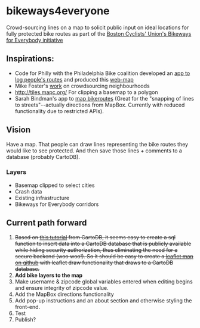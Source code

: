 # bikeways4everyone
Crowd-sourcing lines on a map to solicit public input on ideal locations for fully protected bike routes as part of the [Boston Cyclists' Union's Bikeways for Everybody initiative](http://bostoncyclistsunion.org/bikeways-for-everybody/)


## Inspirations:  
 * Code for Philly with the Philadelphia Bike coalition developed an [app to log people's routes](http://cyclephilly.org/) and produced this [web-map](http://www.dvrpc.org/webmaps/cyclephilly/)
 * Mike Foster's [work](https://github.com/mjfoster83/neighborhoods) on crowdsourcing neighbourhoods
 * http://tiles.mapc.org/ For clipping a basemap to a polygon
 * Sarah Bindman's app to [map bikeroutes](https://github.com/sbindman/Veloroute) (Great for the "snapping of lines to streets"--actually directions from MapBox. Currently with reduced functionality due to restricted APIs). 

## Vision  
Have a map. That people can draw lines representing the bike routes they would like to see protected. And then save those lines + comments to a database (probably CartoDB).

### Layers  
 * Basemap clipped to select cities
 * Crash data
 * Existing infrastructure
 * Bikeways for Everybody corridors

## Current path forward
1. ~~Based on [this tutorial](http://blog.cartodb.com/read-and-write-to-cartodb-with-the-leaflet-draw-plugin/) from CartoDB, it seems easy to create a sql function to insert data into a CartoDB database that is publicly available while hiding security authorization, thus eliminating the need for a secure backend (woo woo!). So it should be easy to create a [leaflet map on github](https://github.com/radumas/crowdmap-basic) with leaflet draw functionality that draws to a CartoDB database.~~
2. **Add bike layers to the map**
3. Make username & zipcode global variables entered when editing begins and ensure integrity of zipcode value.
3. Add the MapBox directions functionality
4. Add pop-up instructions and an about section and otherwise styling the front-end.
5. Test
6. Publish?
